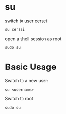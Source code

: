 # su

switch to user cersei

    su cersei


open a shell session as root

    sudo su



# Basic Usage

Switch to a new user:

    su <username>


Switch to root

    sudo su


